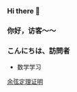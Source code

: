 ### Hi there 👋
### 你好，访客～～
### こんにちは、訪問者

- 数学学习

[余弦定理证明](https://wecache.com/math-pages/lawcosines.html)
